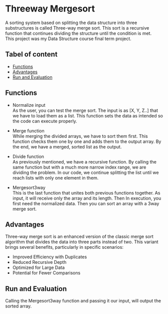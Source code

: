 # Threeway Mergesort
A sorting system based on splitting the data structure into three substructures is called Three-way merge sort. This sort is a recursive function that continues dividing the structure until the condition is met. <br/>
This project was my Data Structure course final term project.

## Tabel of content
- [Functions](https://github.com/KimiyaVahidMotlagh/Three-way-Merge-sort/blob/main/README.md#divide-function) <br/>
- [Advantages]() <br/>
- [Run and Evaluation](https://github.com/KimiyaVahidMotlagh/Three-way-Merge-sort/blob/main/README.md#run-and-evaluation) <br/>

## Functions
- Normalize input <br/>
As the user, you can test the merge sort. The input is as [X, Y, Z..] that we have to load them as a list. This function sets the data as intended so the code can execute properly.

- Merge function <br/>
While merging the divided arrays, we have to sort them first. This function checks them one by one and adds them to the output array. By the end, we have a merged, sorted list as the output.

- Divide function <br/>
As previously mentioned, we have a recursive function. By calling the same function but with a much more narrow index range, we are dividing the problem. In our code, we continue splitting the list until we reach lists with only one element in them.

- Mergesort3way <br/>
This is the last function that unites both previous functions together. As input, it will receive only the array and its length. Then 
In execution, you first need the normalized data. Then you can sort an array with a 3way merge sort.

## Advantages 
Three-way merge sort is an enhanced version of the classic merge sort algorithm that divides the data into three parts instead of two. This variant brings several benefits, particularly in specific scenarios:
- Improved Efficiency with Duplicates
- Reduced Recursive Depth
- Optimized for Large Data
- Potential for Fewer Comparisons

## Run and Evaluation
Calling the Mergesort3way function and passing it our input, will output the sorted array. 
